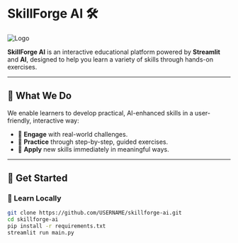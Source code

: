 # SkillForge AI 🛠️

![Logo](./logo.png)

**SkillForge AI** is an interactive educational platform powered by **Streamlit** and **AI**, designed to help you learn a variety of skills through hands-on exercises.

---

## 🎯 What We Do

We enable learners to develop practical, AI-enhanced skills in a user-friendly, interactive way:

- 🧠 **Engage** with real-world challenges.
- 🔧 **Practice** through step-by-step, guided exercises.
- 🌟 **Apply** new skills immediately in meaningful ways.

---

## 🚀 Get Started

### 🧠 Learn Locally

```bash
git clone https://github.com/USERNAME/skillforge-ai.git
cd skillforge-ai
pip install -r requirements.txt
streamlit run main.py
